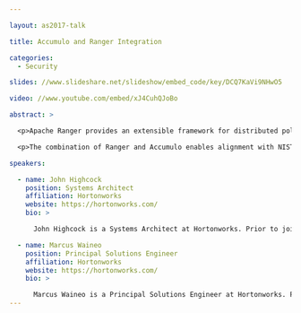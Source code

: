 ```yaml
---

layout: as2017-talk

title: Accumulo and Ranger Integration

categories:
  - Security

slides: //www.slideshare.net/slideshow/embed_code/key/DCQ7KaVi9NHwO5

video: //www.youtube.com/embed/xJ4CuhQJoBo

abstract: >

  <p>Apache Ranger provides an extensible framework for distributed policy decision and enforcement with centralized administration as well as auditing authorization decisions within the Apache Hadoop ecosystem. Apache Accumulo's pluggable security model enables the integration of Ranger providing GUI and REST driven authorization management, user and group synchronization with LDAP endpoints, and provides a centralized authorization audit repository.</p>

  <p>The combination of Ranger and Accumulo enables alignment with NIST ABAC standards for the Hadoop ecosystem. This talk will cover why that matters, the mechanics of Ranger's authorization model, and demonstrate an integration of the two systems.</p>

speakers:

  - name: John Highcock
    position: Systems Architect
    affiliation: Hortonworks
    website: https://hortonworks.com/
    bio: >

      John Highcock is a Systems Architect at Hortonworks. Prior to joining Hortonworks, he worked on big data projects at the US Department of Justice.

  - name: Marcus Waineo
    position: Principal Solutions Engineer
    affiliation: Hortonworks
    website: https://hortonworks.com/
    bio: >

      Marcus Waineo is a Principal Solutions Engineer at Hortonworks. Prior to joining Hortonworks, he worked on big data projects at the US Department of Justice.
---
```

